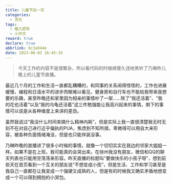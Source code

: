 ```yaml
---
title: 儿童节后一天
categories:
  - 灵光
tags:
  - 瞎几把写
  - 小作文
reward: true
declare: true
abbrlink: 8c3a944e
date: 2023-06-02 16:45:19
---
```

> 今天工作的内容不是很繁杂，所以看代码的时候顺便久违地黑听了乃琳昨儿晚上的儿童节直播。

<!--more-->

最近几个月的工作和生活一直都乱糟糟的，和同事的关系闹得怪怪的，工作也进展缓慢，编程和日语水平的进步肉眼难以看见，健身房和自行车也不能给我带来我想要的乐趣，甚至昨晚还和家里因为相亲的事情吵了一架……除了“我还活着”、“我的花也活着”以及“我的乌龟还活着”这三件勉强能让我高兴起来的事情，剩下的事情可以说是从各种维度上来讲的差劲。

虽然我说过“我没什么时间来搞什么精神内耗”，但是实际上我一直很清楚我无时无刻不在对自己进行近乎偏执的PUA，焦虑到不知所措，卑微得可以用自大来形容，被各种负面情绪淹没，但是也只能佯装没事。

乃琳昨晚的直播讲了很多小时候的事情，就像一个切切实实在我边的邻家大姐姐一样。如果不是在上班，我可能真的会哭出来。在徐州我没有朋友，微信和QQ的聊天列表也只能用空荡荡来形容。昨天直播的标题叫“要做快乐的小孩子呀”，想到前些天在首页看到一个互关的朋友说“不想变成小孩”，但是生活、工作和学习甚至是我自己一直都在让我变成一个强硬又成熟的人，但是有的时候我又确实矛盾地想变成一个可以得到拥抱的小哭包。